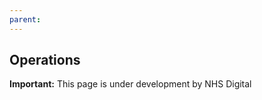 ```yaml
---
parent: 
---
```

## Operations

<div markdown="span" class="alert alert-warning" role="alert"><i class="fa fa-warning"></i><b> Important:</b> This page is under development by NHS Digital</div>